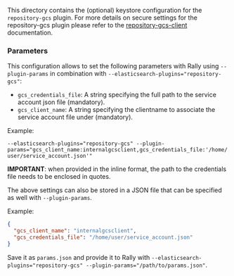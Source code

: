 This directory contains the (optional) keystore configuration for the `repository-gcs` plugin.
For more details on secure settings for the repository-gcs plugin please refer to the [repository-gcs-client](https://www.elastic.co/guide/en/elasticsearch/plugins/current/repository-gcs-client.html) documentation.

### Parameters

This configuration allows to set the following parameters with Rally using `--plugin-params` in combination with `--elasticsearch-plugins="repository-gcs"`:

* `gcs_credentials_file`: A string specifying the full path to the service account json file (mandatory).
* `gcs_client_name`: A string specifying the clientname to associate the service account file under (mandatory).

Example:

`--elasticsearch-plugins="repository-gcs" --plugin-params="gcs_client_name:internalgcsclient,gcs_credentials_file:'/home/user/service_account.json'"`

**IMPORTANT**: when provided in the inline format, the path to the credentials file needs to be enclosed in quotes.

The above settings can also be stored in a JSON file that can be specified as well with `--plugin-params`.

Example:

```json
{
  "gcs_client_name": "internalgcsclient",
  "gcs_credentials_file": "/home/user/service_account.json"
}
```   

Save it as `params.json` and provide it to Rally with `--elasticsearch-plugins="repository-gcs" --plugin-params="/path/to/params.json"`.
